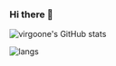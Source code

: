 ### Hi there 👋

<!--
**virgoone/virgoone** is a ✨ _special_ ✨ repository because its `README.md` (this file) appears on your GitHub profile.

Here are some ideas to get you started:

- 🔭 I’m currently working on ...
- 🌱 I’m currently learning ...
- 👯 I’m looking to collaborate on ...
- 🤔 I’m looking for help with ...
- 💬 Ask me about ...
- 📫 How to reach me: ...
- 😄 Pronouns: ...
- ⚡ Fun fact: ...
-->
![virgoone's GitHub stats](https://github-readme-stats.vercel.app/api?username=virgoone&count_private=true&show_icons=true&theme=radical)

![langs](https://github-readme-stats.vercel.app/api/top-langs/?username=virgoone&layout=compact&theme=radical)
